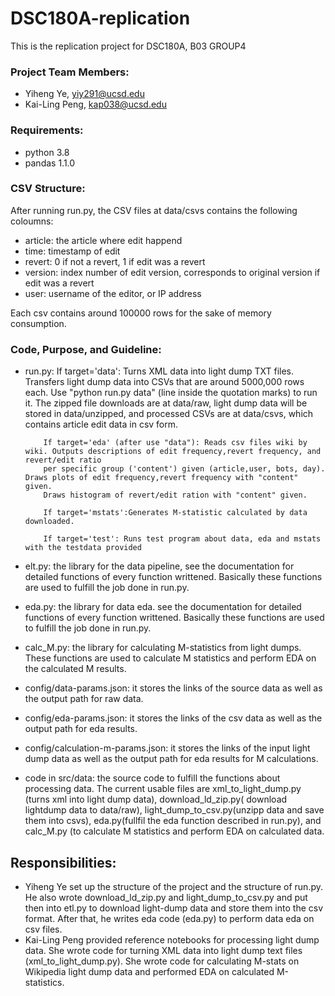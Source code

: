 # DSC180A-replication

This is the replication project for DSC180A, B03 GROUP4

### Project Team Members:
- Yiheng Ye, yiy291@ucsd.edu
- Kai-Ling Peng, kap038@ucsd.edu

### Requirements:
- python 3.8
- pandas 1.1.0

### CSV Structure:
After running run.py, the CSV files at data/csvs contains the following coloumns: 

- article: the article where edit happend
- time: timestamp of edit
- revert: 0 if not a revert, 1 if edit was a revert
- version: index number of edit version, corresponds to original version if edit was a revert
- user: username of the editor, or IP address

Each csv contains around 100000 rows for the sake of memory consumption. 

### Code, Purpose, and Guideline:

- run.py: If target='data': Turns XML data into light dump TXT files. Transfers light dump data into CSVs that are around 5000,000 rows each. 
          Use "python run.py data" (line inside the quotation marks) to run it. The zipped file downloads are at data/raw, light 
          dump data will be stored in data/unzipped, and processed CSVs are at data/csvs, which contains article edit data in csv 
          form.

          If target='eda' (after use "data"): Reads csv files wiki by wiki. Outputs descriptions of edit frequency,revert frequency, and revert/edit ratio
          per specific group ('content') given (article,user, bots, day). Draws plots of edit frequency,revert frequency with "content" given.
          Draws histogram of revert/edit ration with "content" given.

          If target='mstats':Generates M-statistic calculated by data downloaded.

          If target='test': Runs test program about data, eda and mstats with the testdata provided

- elt.py: the library for the data pipeline, see the documentation for detailed functions of every function writtened. Basically
          these functions are used to fulfill the job done in run.py.

- eda.py: the library for data eda. see the documentation for detailed functions of every function writtened. Basically
          these functions are used to fulfill the job done in run.py.

- calc_M.py: the library for calculating M-statistics from light dumps. These functions are used to calculate M statistics and
             perform EDA on the calculated M results. 

- config/data-params.json: it stores the links of the source data as well as the output path for raw data.
- config/eda-params.json: it stores the links of the csv data as well as the output path for eda results.
- config/calculation-m-params.json: it stores the links of the input light dump data as well as the output path for eda results 
                                    for M calculations.

- code in src/data: the source code to fulfill the functions about processing data. The current usable files are
                    xml_to_light_dump.py (turns xml into light dump data), download_ld_zip.py(
                    download lightdump data to data/raw), light_dump_to_csv.py(unzipp data and save them into csvs),
                    eda.py(fullfil the eda function described in run.py), and calc_M.py (to calculate M statistics and perform EDA 
                    on calculated data.

## Responsibilities:
- Yiheng Ye set up the structure of the project and the structure of run.py. He also wrote download_ld_zip.py and light_dump_to_csv.py and put then into etl.py to download light-dump data and store them into the csv format. After that, he writes eda code (eda.py) to perform data eda on csv files.
- Kai-Ling Peng provided reference notebooks for processing light dump data. She wrote code for turning XML data into light dump text files (xml_to_light_dump.py). She wrote code for calculating M-stats on Wikipedia light dump data and performed EDA on calculated M-statistics.